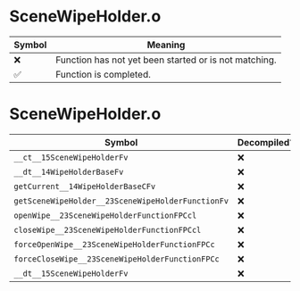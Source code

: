 # SceneWipeHolder.o
| Symbol | Meaning 
| ------------- | ------------- 
| :x: | Function has not yet been started or is not matching. 
| :white_check_mark: | Function is completed. 


# SceneWipeHolder.o
| Symbol | Decompiled? |
| ------------- | ------------- |
| `__ct__15SceneWipeHolderFv` | :x: |
| `__dt__14WipeHolderBaseFv` | :x: |
| `getCurrent__14WipeHolderBaseCFv` | :x: |
| `getSceneWipeHolder__23SceneWipeHolderFunctionFv` | :x: |
| `openWipe__23SceneWipeHolderFunctionFPCcl` | :x: |
| `closeWipe__23SceneWipeHolderFunctionFPCcl` | :x: |
| `forceOpenWipe__23SceneWipeHolderFunctionFPCc` | :x: |
| `forceCloseWipe__23SceneWipeHolderFunctionFPCc` | :x: |
| `__dt__15SceneWipeHolderFv` | :x: |

